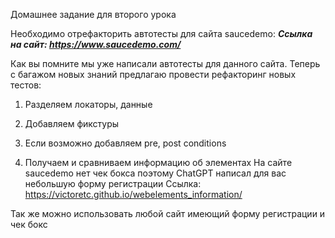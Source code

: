 Домашнее задание для второго урока

Необходимо отрефакторить автотесты для сайта saucedemo: ***Ссылка на сайт: https://www.saucedemo.com/***

Как вы помните мы уже написали автотесты для данного сайта. Теперь с багажом новых знаний предлагаю провести рефакторинг новых тестов:

1) Разделяем локаторы, данные
2) Добавляем фикстуры
3) Если возможно добавляем pre, post conditions

4) Получаем и сравниваем информацию об элементах
На сайте saucedemo нет чек бокса поэтому ChatGPT написал для вас небольшую форму регистрации Ссылка: https://victoretc.github.io/webelements_information/

Так же можно использовать любой сайт имеющий форму регистрации и чек бокс
